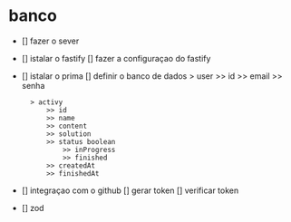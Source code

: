 # banco

- [] fazer o sever

- [] istalar o fastify
    [] fazer a configuraçao do fastify

- [] istalar o prima
    [] definir o banco de dados
        > user
            >> id
            >> email
            >> senha

        > activy
            >> id
            >> name
            >> content
            >> solution
            >> status boolean
                >> inProgress
                >> finished
            >> createdAt
            >> finishedAt


- [] integraçao com o github
    [] gerar token
    [] verificar token

- [] zod


